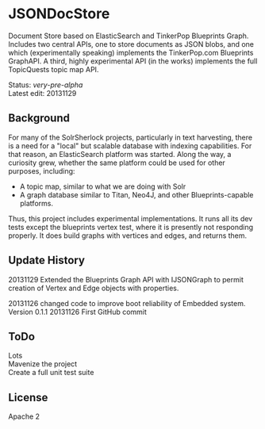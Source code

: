 JSONDocStore
============

Document Store based on ElasticSearch and TinkerPop Blueprints Graph. Includes two central APIs, one to store documents as JSON blobs, and one which (experimentally speaking) implements the TinkerPop.com Blueprints GraphAPI. A third, highly experimental API (in the works) implements the full TopicQuests topic map API.

Status: *very-pre-alpha*<br/>
Latest edit: 20131129<br/>
## Background ##
For many of the SolrSherlock projects, particularly in text harvesting, there is a need for a "local" but scalable database with indexing capabilities. For that reason, an ElasticSearch platform was started. Along the way, a curiosity grew, whether the same platform could be used for other purposes, including:
- A topic map, similar to what we are doing with Solr
- A graph database similar to Titan, Neo4J, and other Blueprints-capable platforms.

Thus, this project includes experimental implementations. It runs all its dev tests except the blueprints vertex test, where it is presently not responding properly. It does build graphs with vertices and edges, and returns them.

## Update History ##
20131129 Extended the Blueprints Graph API with IJSONGraph to permit creation of Vertex and Edge objects with properties.

20131126 changed code to improve boot reliability of Embedded system. Version 0.1.1
20131126 First GitHub commit

## ToDo ##
Lots<br/>
Mavenize the project<br/>
Create a full unit test suite

## License ##
Apache 2

